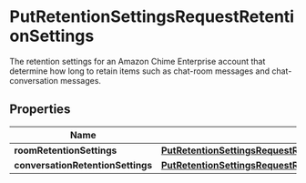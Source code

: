 

# PutRetentionSettingsRequestRetentionSettings

The retention settings for an Amazon Chime Enterprise account that determine how long to retain items such as chat-room messages and chat-conversation messages.

## Properties

| Name | Type | Description | Notes |
|------------ | ------------- | ------------- | -------------|
|**roomRetentionSettings** | [**PutRetentionSettingsRequestRetentionSettingsRoomRetentionSettings**](PutRetentionSettingsRequestRetentionSettingsRoomRetentionSettings.md) |  |  [optional] |
|**conversationRetentionSettings** | [**PutRetentionSettingsRequestRetentionSettingsConversationRetentionSettings**](PutRetentionSettingsRequestRetentionSettingsConversationRetentionSettings.md) |  |  [optional] |



